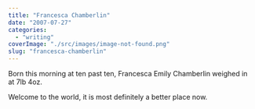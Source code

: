 ```yaml
---
title: "Francesca Chamberlin"
date: "2007-07-27"
categories: 
  - "writing"
coverImage: "./src/images/image-not-found.png"
slug: "francesca-chamberlin"
---
```


Born this morning at ten past ten, Francesca Emily Chamberlin weighed in at 7lb 4oz.

Welcome to the world, it is most definitely a better place now.
